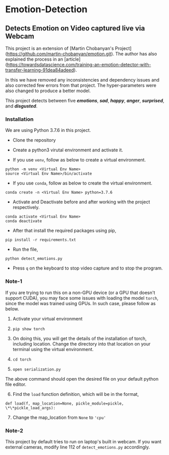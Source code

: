 # Emotion-Detection
## Detects Emotion on Video captured live via Webcam

This project is an extension of [Martin Chobanyan's Project] (https://github.com/martin-chobanyan/emotion.git). The author has also explained the process in an [article] (https://towardsdatascience.com/training-an-emotion-detector-with-transfer-learning-91dea84adeed).

In this we have removed any inconsistencies and dependency issues and also corrected few errors from that project. The hyper-parameters were also changed to produce a better model. 

This project detects between five ***emotions***, ***sad***, ***happy***, ***anger***, ***surprised***, and ***disgusted***.

### Installation

We are using Python 3.7.6 in this project.

- Clone the repository

- Create a python3 virutal environment and activate it.

- If you use ```venv```, follow as below to create a virtual environment.

```
python -m venv <Virtual Env Name>
source <Virtual Env Name>/bin/activate
```
- If you use ```conda```, follow as below to create the virtual environment.
```
conda create -n <Virtual Env Name> python=3.7.6
```

- Activate and Deactivate before and after working with the project respectively.
```
conda activate <Virtual Env Name>
conda deactivate
```

- After that install the required packages using pip,
```
pip install -r requirements.txt
```

- Run the file,
```
python detect_emotions.py
```

- Press ```q``` on the keyboard to stop video capture and to stop the program.

### Note-1
If you are trying to run this on a non-GPU device (or a GPU that doesn't support CUDA), you may face some issues with loading the model ```torch```, since the model was trained using GPUs. In such case, please follow as below.

1. Activate your virtual environment

2. ```pip show torch```

3. On doing this, you will get the details of the installation of torch, including location. Change the directory into that location on your terminal using the virtual environment.

4. ```cd torch```

5. ```open serialization.py```

The above command should open the desired file on your default python file editor.

6. Find the ```load``` function definition, which will be in the format,

```
def load(f, map_location=None, pickle_module=pickle, \*\*pickle_load_args):
```

7. Change the map_location from ```None``` to ```'cpu'```

### Note-2
This project by default tries to run on laptop's built in webcam. If you want external cameras, modify line 112 of ```detect_emotions.py``` accordingly.
